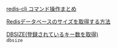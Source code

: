 [redis-cli コマンド操作まとめ](https://qiita.com/rubytomato@github/items/d66d932959d596876ab5#set--setnx--get)

[Redisデータベースのサイズを取得する方法](https://gamingsym.in/jp/redis%E3%83%87%E3%83%BC%E3%82%BF%E3%83%99%E3%83%BC%E3%82%B9%E3%81%AE%E3%82%B5%E3%82%A4%E3%82%BA%E3%82%92%E5%8F%96%E5%BE%97%E3%81%99%E3%82%8B%E6%96%B9%E6%B3%95/)

[DBSIZE(登録されているキー数を取得)](https://symfoware.blog.fc2.com/blog-entry-529.html)  
`dbsize`
